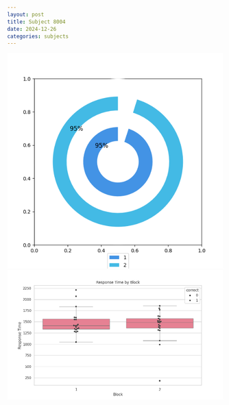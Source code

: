 ```yaml
---
layout: post
title: Subject 8004
date: 2024-12-26
categories: subjects
---
```


![](data/8004/run-30/8004__acc_test.png)
![](data/8004/run-30/8004_rt.png)
